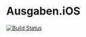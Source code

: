 # Ausgaben.iOS
[![Build Status](https://travis-ci.org/mdmsua/Ausgaben.iOS.svg?branch=master)](https://travis-ci.org/mdmsua/Ausgaben.iOS)
